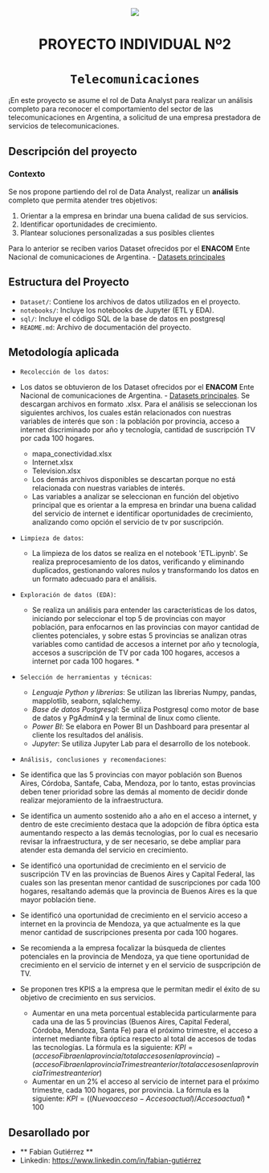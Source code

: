 <p align='center'>
<img src ="https://d31uz8lwfmyn8g.cloudfront.net/Assets/logo-henry-white-lg.png">
<p>

<h1 align='center'>
 <b>PROYECTO INDIVIDUAL Nº2</b>
</h1>

# <h1 align="center">**`Telecomunicaciones`**</h1>

¡En este proyecto se asume el rol de Data Analyst para realizar un análisis completo para reconocer el comportamiento del sector de las telecomunicaciones en Argentina, a solicitud de una empresa prestadora de servicios de telecomunicaciones.

## **Descripción del proyecto**

### **Contexto**
Se nos propone partiendo del rol de Data Analyst, realizar un **análisis** completo que permita atender tres objetivos: 
  1. Orientar a la empresa en brindar una buena calidad de sus servicios.
  2. Identificar oportunidades de crecimiento.
  3. Plantear soluciones personalizadas a sus posibles clientes

Para lo anterior se reciben varios Dataset ofrecidos por el **ENACOM** Ente Nacional de comunicaciones de Argentina. - [Datasets principales](https://indicadores.enacom.gob.ar/datos-abiertos) 

## Estructura del Proyecto
- `Dataset/`: Contiene los archivos de datos utilizados en el proyecto.
- `notebooks/`: Incluye los notebooks de Jupyter (ETL y EDA).
- `sql/`: Incluye el código SQL de la base de datos en postgresql
- `README.md`: Archivo de documentación del proyecto.

## Metodología aplicada
- `Recolección de los datos`:
- Los datos se obtuvieron de los Dataset ofrecidos por el **ENACOM** Ente Nacional de comunicaciones de Argentina. - [Datasets principales](https://indicadores.enacom.gob.ar/datos-abiertos). Se descargan archivos en formato .xlsx. Para el análisis se seleccionan los siguientes archivos, los cuales están relacionados con nuestras variables de interés que son : la población por provincia, acceso a internet discriminado por año y tecnología, cantidad de suscripción TV por cada 100 hogares. 
   - mapa_conectividad.xlsx
   - Internet.xlsx
   - Television.xlsx
   - Los demás archivos disponibles se descartan porque no está relacionada con nuestras variables de interés. 
   - Las variables a analizar se seleccionan en función del objetivo principal que es orientar a la empresa en brindar una buena calidad del servicio de internet e identificar oportunidades de crecimiento, analizando como opción el servicio de tv por suscripción.  
- `Limpieza de datos`:
  - La limpieza de los datos se realiza en el notebook 'ETL.ipynb'. Se realiza preprocesamiento de los datos, verificando y eliminando duplicados, gestionando valores nulos y transformando los datos en un formato adecuado para el análisis.
- `Exploración de datos (EDA)`:
  - Se realiza un análisis para entender las características de los datos, iniciando por seleccionar el top 5 de provincias con mayor población, para enfocarnos en las provincias con mayor cantidad de clientes potenciales, y sobre estas 5 provincias se analizan otras variables como cantidad de accesos a internet por año y tecnología, accesos a suscripción de TV por cada 100 hogares, accesos a internet por cada 100 hogares. *
  
- `Selección de herramientas y técnicas`:
  - *Lenguaje Python y librerias*: Se utilizan las librerias Numpy, pandas, mapplotlib, seaborn, sqlalchemy.
  - *Base de datos Postgresql*: Se utiliza Postgresql como motor de base de datos y PgAdmin4 y la terminal de linux como cliente. 
  - *Power BI*: Se elabora en Power BI un Dashboard para presentar al cliente los resultados del análisis. 
  - *Jupyter*: Se utiliza Jupyter Lab para el desarrollo de los notebook. 

- `Análisis, conclusiones y recomendaciones`:
- Se identifica que las 5 provincias con mayor población son Buenos Aires, Córdoba, Santafe, Caba, Mendoza, por lo tanto, estas provincias deben tener prioridad sobre las demás al momento de decidir donde realizar mejoramiento de la infraestructura.
- Se identifica un aumento sostenido año a año en el acceso a internet, y dentro de este crecimiento destaca que la adopción de fibra óptica esta aumentando respecto a las demás tecnologias, por lo cual es necesario revisar la infraestructura, y de ser necesario, se debe ampliar para atender esta demanda del servicio en crecimiento.
- Se identificó una oportunidad de crecimiento en el servicio de suscripción TV en las provincias de Buenos Aires y Capital Federal, las cuales son las presentan menor cantidad de suscripciones por cada 100 hogares, resaltando además que la provincia de Buenos Aires es la que mayor población tiene.
- Se identificó una oportunidad de crecimiento en el servicio acceso a internet en la provincia de Mendoza, ya que actualmente es la que menor cantidad de suscripciones presenta por cada 100 hogares.
- Se recomienda a la empresa focalizar la búsqueda de clientes potenciales en la provincia de Mendoza, ya que tiene oportunidad de crecimiento en el servicio de internet y en el servicio de suspcripción de TV.  
- Se proponen tres KPIS a la empresa que le permitan medir el éxito de su objetivo de crecimiento en sus servicios. 
  - Aumentar en una meta porcentual establecida particularmente para cada una de las 5 provincias (Buenos Aires, Capital Federal, Córdoba, Mendoza, Santa Fe) para el próximo trimestre, el acceso a internet mediante fibra óptica respecto al total de accesos de todas las tecnologías. La fórmula es la siguiente:
   $`KPI = (acceso Fibra en la provincia / total accesos en la provincia ) - (acceso Fibra en la provincia Trimestre anterior / total accesos en la provincia Trimestre anterior)`$
  - Aumentar en un 2% el acceso al servicio de internet para el próximo trimestre, cada 100 hogares, por provincia. La fórmula es la siguiente:
    $`KPI = ((Nuevo acceso - Acceso actual) / Acceso actual) * 100`$
  

## Desarollado por 
- ** Fabian Gutiérrez **
- Linkedin: https://www.linkedin.com/in/fabian-gutiérrez



